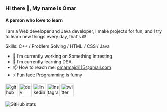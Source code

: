 ### Hi there 👋, My name is Omar
#### A person who love to learn 
I am a Web developer and Java developer, I make projects for fun, and I try to learn new things every day, that's it!

Skills: C++ / Problem Solving / HTML / CSS / Java

- 🔭 I’m currently working on Something Intresting 
- 🌱 I’m currently learning DSA 
- 📫 How to reach me: omarmajdi115@gmail.com 
- ⚡ Fun fact: Programming is funny 


[<img src='https://cdn.jsdelivr.net/npm/simple-icons@3.0.1/icons/github.svg' alt='github' height='40'>](https://github.com/Omar-majdi)  [<img src='https://cdn.jsdelivr.net/npm/simple-icons@3.0.1/icons/dev-dot-to.svg' alt='dev' height='40'>](https://dev.to/omar_majdi)  [<img src='https://cdn.jsdelivr.net/npm/simple-icons@3.0.1/icons/linkedin.svg' alt='linkedin' height='40'>](https://www.linkedin.com/in/omar-majdi/)  [<img src='https://cdn.jsdelivr.net/npm/simple-icons@3.0.1/icons/instagram.svg' alt='instagram' height='40'>](https://www.instagram.com/omar_majdi_r/)  [<img src='https://cdn.jsdelivr.net/npm/simple-icons@3.0.1/icons/twitter.svg' alt='twitter' height='40'>](https://twitter.com/Omarmajdi16)  

![GitHub stats](https://github-readme-stats.vercel.app/api?username=Omar-majdi&show_icons=true)  

